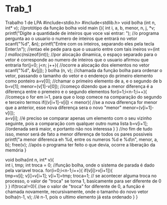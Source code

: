# Trab_1
Trabalho 1 de LPA
#include<stdio.h>
#include<stdlib.h>
void bolha (int n, int* v);    //protótipo da função bolha
void main (){
	int i, a, b, menor, n, j, *v;
	printf("Digite a quantidade de inteiros que voce vai entrar: ");  //o programa pergunta ao o usuario o numero de inteiros que entrará no vetor
	scanf("%d", &n);
	printf("Entre com os inteiros, separando eles pela tecla Enter:\n");   //entao ele pede para que o usuario entre com tais ineiros
	v=(int *) malloc(n*sizeof(int));   //por alocação dinamica, o espaço separado para o vetor é corresponde ao numero de inteiros que o usuario afirmou que entraria
	for(j=0; j<n; j++){    //ocorre a alocação dos elementos no vetor
		scanf("%d", &v[j]);
	}
	bolha (n, v);     //chamada da função bolha para ordenar o vetor, passando o tamanho do vetor e o endereço do primeiro elemento como ponteiro
	a=v[0];       //chamar o primeiro elemento de a, e o segundo de b
	b=v[1];
	menor=(v[1]-v[0]);   //começo dizendo que a menor diferença é a diferença entre o premeiro e o segundo elementos
	for(i=1;i<n-1;i++){    //começa o for em i=1, para que o loop comece na comparação do segundo e terceiro termos
		if((v[i+1]-v[i]) < menor){   //se a nova diferença for menor que a anterior, esse nova diferença sera o novo "menor"
			menor=(v[i+1]-v[i]);    
			a=v[i];                 //é preciso se comparar apenas um elemento com o seu vizinho seguinte, pois a comparação com qualquer outro numa lista 
			b=v[i+1];               //ordenada será maior, e portanto não nos interessa
		    }
	    }    //no fim de tudo isso, menor será de fato a menor diferença de todos os pares possiveis
    printf("a menor diferenca eh %d, entre os numeros %d e %d\n", menor, a, b);
    free(v);    //após o programa ter feito o que devia, ocorre a liberação da memória
}

void bolha(int n, int* v){     
	int i, tmp;
	int troca = 0;      //função bolha, onde o sistema de parada é dado pela variavel troca.
	for(i=0;i<n-1;i++){
		if(v[i]>v[i+1]){    
			tmp=v[i];
			v[i]=v[i+1];
			v[i+1]=tmp;
			troca=1;       // se acontecer alguma troca no processo, o valor de "troca" se torna 1, basicamente para ser diferente de 0
		}
	}
	if(troca!=0){        //se o valor de "troca" for diferente de 0, a função é chamada novamente, recursivamente, onde o tamanho do novo vetor 
		bolha(n-1, v);   //é n-1, pois o ultimo elemento já esta ordenado
	}
}
